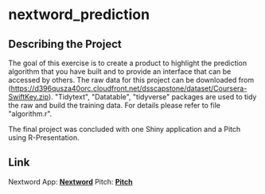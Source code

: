 # nextword_prediction

## Describing the Project
The goal of this exercise is to create a product to highlight the prediction algorithm that you have built and to provide an interface that can be accessed by others.
The raw data for this project can be downloaded from (https://d396qusza40orc.cloudfront.net/dsscapstone/dataset/Coursera-SwiftKey.zip). 
"Tidytext", "Datatable", "tidyverse" packages are used to tidy the raw and build the training data. For details please refer to file "algorithm.r".

The final project was concluded with one Shiny application and a Pitch using R-Presentation.

## Link
Nextword App: [**Nextword**](https://ma-haoran.shinyapps.io/nextwordApp/)
Pitch: [**Pitch**](https://rpubs.com/ma-haoran/730694)
